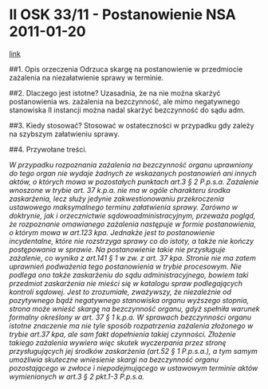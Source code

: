 
# II OSK 33/11 - Postanowienie NSA 2011-01-20

[link](http://orzeczenia.nsa.gov.pl/doc/CDE8629B83)

##1. Opis orzeczenia
Odrzuca skargę na postanowienie w przedmiocie zażalenia na niezałatwienie sprawy w terminie.

##2. Dlaczego jest istotne?
Uzasadnia, że na nie można skarżyć postanowienia ws. zażalenia na bezczynność, ale mimo negatywnego stanowiska II instancji można nadal skarżyć bezczynność do sądu adm.

##3. Kiedy stosować?
Stosować w ostateczności w przypadku gdy zależy na szybszym załatwieniu sprawy.

##4. Przywołane treści.

*W przypadku rozpoznania zażalenia na bezczynność organu uprawniony do tego organ nie wydaje żadnych ze wskazanych postanowień ani innych aktów, o których mowa w pozostałych punktach art.3 § 2 P.p.s.a. Zażalenie wnoszone w trybie art. 37 k.p.a. nie ma w ogóle charakteru środka zaskarżenia, lecz służy jedynie zakwestionowaniu przekroczenia ustawowego maksymalnego terminu załatwienia sprawy. Zarówno w doktrynie, jak i orzecznictwie sądowoadministracyjnym, przeważa pogląd, że rozpoznanie omawianego zażalenia następuje w formie postanowienia, o którym mowa w art.123 kpa. Jednakże jest to postanowienie incydentalne, które nie rozstrzyga sprawy co do istoty, a także nie kończy postępowania w sprawie. Na postanowienie takie nie przysługuje zażalenie, co wynika z art.141 § 1 w zw. z art. 37 kpa. Stronie nie ma zatem uprawnień podważenia tego postanowienia w trybie procesowym. Nie podlega ono także zaskarżeniu do sądu administracyjnego, bowiem taki przedmiot zaskarżenia nie mieści się w katalogu spraw podlegających kontroli sądowej. Jest to zrozumiałe, zważywszy, że niezależnie od pozytywnego bądź negatywnego stanowiska organu wyższego stopnia, strona może wnieść skargę na bezczynność organu, gdyż spełniła warunek formalny określony w art. 37 § 1 k.p.a. W sprawach bezczynności organu istotne znaczenie ma nie tyle sposób rozpatrzenia zażalenia złożonego w trybie art.37 kpa, ale sam fakt dopełnienia takiej czynności. Złożenie takiego zażalenia wywiera więc skutek wyczerpania przez stronę przysługujących jej środków zaskarżenia (art.52 § 1 P.p.s.a.), a tym samym umożliwia skuteczne wniesienie skargi na bezczynność organu pozostającego w zwłoce i niepodejmującego w ustawowym terminie aktów wymienionych w art.3 § 2 pkt.1-3 P.p.s.a.*
